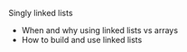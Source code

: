 Singly linked lists
- When and why using linked lists vs arrays
- How to build and use linked lists
